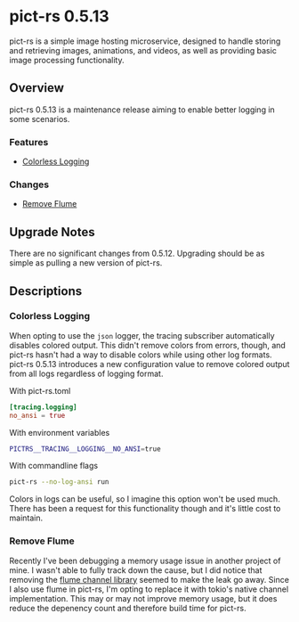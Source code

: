 # pict-rs 0.5.13

pict-rs is a simple image hosting microservice, designed to handle storing and retrieving images,
animations, and videos, as well as providing basic image processing functionality.

## Overview

pict-rs 0.5.13 is a maintenance release aiming to enable better logging in some scenarios.

### Features

- [Colorless Logging](#colorless-logging)


### Changes

- [Remove Flume](#remove-flume)


## Upgrade Notes

There are no significant changes from 0.5.12. Upgrading should be as simple as pulling a new version
of pict-rs.


## Descriptions

### Colorless Logging

When opting to use the `json` logger, the tracing subscriber automatically disables colored output.
This didn't remove colors from errors, though, and pict-rs hasn't had a way to disable colors while
using other log formats. pict-rs 0.5.13 introduces a new configuration value to remove colored
output from all logs regardless of logging format.

With pict-rs.toml
```toml
[tracing.logging]
no_ansi = true
```

With environment variables
```bash
PICTRS__TRACING__LOGGING__NO_ANSI=true
```

With commandline flags
```bash
pict-rs --no-log-ansi run
```

Colors in logs can be useful, so I imagine this option won't be used much. There has been a request
for this functionality though and it's little cost to maintain.


### Remove Flume

Recently I've been debugging a memory usage issue in another project of mine. I wasn't able to fully
track down the cause, but I did notice that removing the
[flume channel library](https://github.com/zesterer/flume) seemed to make the leak go away. Since I
also use flume in pict-rs, I'm opting to replace it with tokio's native channel implementation. This
may or may not improve memory usage, but it does reduce the depenency count and therefore build time
for pict-rs.
